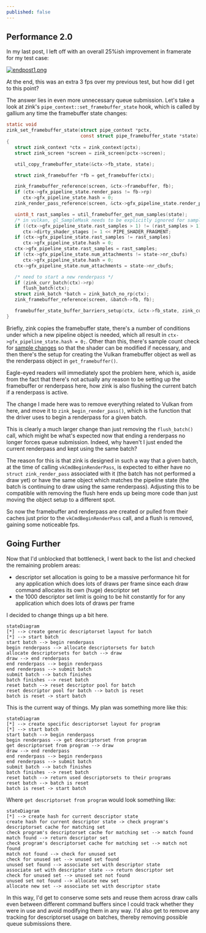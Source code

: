 ```yaml
---
published: false
---
```

## Performance 2.0

In my last post, I left off with an overall 25%ish improvement in framerate for my test case:

[![endpost1.png]({{site.url}}/assets/bench1/endpost1.png)]({{site.url}}/assets/bench1/endpost1.png)

At the end, this was an extra 3 fps over my previous test, but how did I get to this point?

The answer lies in even more unnecessary queue submission. Let's take a look at zink's `pipe_context::set_framebuffer_state` hook, which is called by gallium any time the framebuffer state changes:
```c
static void
zink_set_framebuffer_state(struct pipe_context *pctx,
                           const struct pipe_framebuffer_state *state)
{
   struct zink_context *ctx = zink_context(pctx);
   struct zink_screen *screen = zink_screen(pctx->screen);

   util_copy_framebuffer_state(&ctx->fb_state, state);

   struct zink_framebuffer *fb = get_framebuffer(ctx);

   zink_framebuffer_reference(screen, &ctx->framebuffer, fb);
   if (ctx->gfx_pipeline_state.render_pass != fb->rp)
      ctx->gfx_pipeline_state.hash = 0;
   zink_render_pass_reference(screen, &ctx->gfx_pipeline_state.render_pass, fb->rp);

   uint8_t rast_samples = util_framebuffer_get_num_samples(state);
   /* in vulkan, gl_SampleMask needs to be explicitly ignored for sampleCount == 1 */
   if ((ctx->gfx_pipeline_state.rast_samples > 1) != (rast_samples > 1))
      ctx->dirty_shader_stages |= 1 << PIPE_SHADER_FRAGMENT;
   if (ctx->gfx_pipeline_state.rast_samples != rast_samples)
      ctx->gfx_pipeline_state.hash = 0;
   ctx->gfx_pipeline_state.rast_samples = rast_samples;
   if (ctx->gfx_pipeline_state.num_attachments != state->nr_cbufs)
      ctx->gfx_pipeline_state.hash = 0;
   ctx->gfx_pipeline_state.num_attachments = state->nr_cbufs;

   /* need to start a new renderpass */
   if (zink_curr_batch(ctx)->rp)
      flush_batch(ctx);
   struct zink_batch *batch = zink_batch_no_rp(ctx);
   zink_framebuffer_reference(screen, &batch->fb, fb);

   framebuffer_state_buffer_barriers_setup(ctx, &ctx->fb_state, zink_curr_batch(ctx));
}
```
Briefly, zink copies the framebuffer state, there's a number of conditions under which a new pipeline object is needed, which all result in `ctx->gfx_pipeline_state.hash = 0;`. Other than this, there's sample count check for [sample changes]({{site.url}}/aNIRtomy) so that the shader can be modified if necessary, and then there's the setup for creating the Vulkan framebuffer object as well as the renderpass object in `get_framebuffer()`.

Eagle-eyed readers will immediately spot the problem here, which is, aside from the fact that there's not actually any reason to be setting up the framebuffer or renderpass here, how zink is also flushing the current batch if a renderpass is active.

The change I made here was to remove everything related to Vulkan from here, and move it to `zink_begin_render_pass()`, which is the function that the driver uses to begin a renderpass for a given batch.

This is clearly a much larger change than just removing the `flush_batch()` call, which might be what's expected now that ending a renderpass no longer forces queue submission. Indeed, why haven't I just ended the current renderpass and kept using the same batch?

The reason for this is that zink is designed in such a way that a given batch, at the time of calling `vkCmdBeginRenderPass`, is expected to either have no `struct zink_render_pass` associated with it (the batch has not performed a draw yet) or have the same object which matches the pipeline state (the batch is continuing to draw using the same renderpass). Adjusting this to be compatible with removing the flush here ends up being more code than just moving the object setup to a different spot.

So now the framebuffer and renderpass are created or pulled from their caches just prior to the `vkCmdBeginRenderPass` call, and a flush is removed, gaining some noticeable fps.

## Going Further
Now that I'd unblocked that bottleneck, I went back to the list and checked the remaining problem areas:
* descriptor set allocation is going to be a massive performance hit for any application which does lots of draws per frame since each draw command allocates its own (huge) descriptor set
* the 1000 descriptor set limit is going to be hit constantly for for any application which does lots of draws per frame

I decided to change things up a bit here.

```mermaid
stateDiagram
[*] --> create generic descriptorset layout for batch
[*] --> start batch
start batch --> begin renderpass
begin renderpass --> allocate descriptorsets for batch
allocate descriptorsets for batch --> draw
draw --> end renderpass
end renderpass --> begin renderpass
end renderpass --> submit batch
submit batch --> batch finishes
batch finishes --> reset batch
reset batch --> reset descriptor pool for batch
reset descriptor pool for batch --> batch is reset
batch is reset -> start batch
```
This is the current way of things. My plan was something more like this:
```mermaid
stateDiagram
[*] --> create specific descriptorset layout for program
[*] --> start batch
start batch --> begin renderpass
begin renderpass --> get descriptorset from program
get descriptorset from program --> draw
draw --> end renderpass
end renderpass --> begin renderpass
end renderpass --> submit batch
submit batch --> batch finishes
batch finishes --> reset batch
reset batch --> return used descriptorsets to their programs
reset batch --> batch is reset
batch is reset -> start batch
```
Where `get descriptorset from program` would look something like:
```mermaid
stateDiagram
[*] --> create hash for current descriptor state
create hash for current descriptor state -> check program's descriptorset cache for matching set
check program's descriptorset cache for matching set --> match found
match found --> return descriptor set
check program's descriptorset cache for matching set --> match not found
match not found --> check for unused set
check for unused set --> unused set found
unused set found --> associate set with descriptor state
associate set with descriptor state --> return descriptor set
check for unused set --> unused set not found
unused set not found --> allocate new set
allocate new set --> associate set with descriptor state
```
In this way, I'd get to conserve some sets and reuse them across draw calls even between different command buffers since I could track whether they were in use and avoid modifying them in any way. I'd also get to remove any tracking for descriptorset usage on batches, thereby removing possible queue submissions there.
